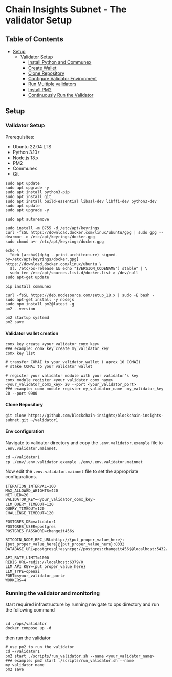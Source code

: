 # Chain Insights Subnet - The validator Setup

## Table of Contents
- [Setup](#setup)
  - [Validator Setup](#validator-setup)
    - [Install Python and Communex](#install-python-and-communex)
    - [Create Wallet](#create-wallet)
    - [Clone Repository](#clone-repository)
    - [Configure Validator Environment](#configure-validator-environment)
    - [Run Multiple validators](#run-multiple-validators)
    - [Install PM2](#install-pm2)
    - [Continuously Run the Validator](#continuously-run-the-validator)

## Setup


### Validator Setup

Prerequisites:
- Ubuntu 22.04 LTS
- Python 3.10+
- Node.js 18.x
- PM2
- Communex
- Git

```
sudo apt update
sudo apt upgrade -y
sudo apt install python3-pip
sudo apt install git
sudo apt install build-essential libssl-dev libffi-dev python3-dev
sudo apt update
sudo apt upgrade -y

sudo apt autoremove

sudo install -m 0755 -d /etc/apt/keyrings
curl -fsSL https://download.docker.com/linux/ubuntu/gpg | sudo gpg --dearmor -o /etc/apt/keyrings/docker.gpg
sudo chmod a+r /etc/apt/keyrings/docker.gpg

echo \
  "deb [arch=$(dpkg --print-architecture) signed-by=/etc/apt/keyrings/docker.gpg] https://download.docker.com/linux/ubuntu \
  $(. /etc/os-release && echo "$VERSION_CODENAME") stable" | \
  sudo tee /etc/apt/sources.list.d/docker.list > /dev/null
sudo apt-get update

pip install communex

curl -fsSL https://deb.nodesource.com/setup_18.x | sudo -E bash -
sudo apt-get install -y nodejs
sudo npm install pm2@latest -g
pm2 --version

pm2 startup systemd
pm2 save

```

#### Validator wallet creation

```
comx key create <your_validator_comx_key>
### example: comx key create my_validator_key
comx key list

# transfer COMAI to your validator wallet ( aprox 10 COMAI)
# stake COMAI to your validator wallet

# register your validator module with your validator's key
comx module register <your_validator_comx_name> <your_validator_comx_key> 20 --port <your_validator_port>
### example: comx module register my_validator_name  my_validator_key 20 --port 9900

```


#### Clone Repository
```
git clone https://github.com/blockchain-insights/blockchain-insights-subnet.git ~/validator1

```

#### Env configuration

Navigate to validator directory and copy the `.env.validator.example` file to `.env.validator.mainnet`.
```
cd ~/validator1
cp ./env/.env.validator.example ./env/.env.validator.mainnet

```

Now edit the `.env.validator.mainnet` file to set the appropriate configurations.
```
ITERATION_INTERVAL=100
MAX_ALLOWED_WEIGHTS=420
NET_UID=20
VALIDATOR_KEY=<your_validator_comx_key>
LLM_QUERY_TIMEOUT=120
QUERY_TIMEOUT=120
CHALLENGE_TIMEOUT=120

POSTGRES_DB=validator1
POSTGRES_USER=postgres
POSTGRES_PASSWORD=changeit456$

BITCOIN_NODE_RPC_URL=http://{put_proper_value_here}:{put_proper_value_here}@{put_proper_value_here}:8332
DATABASE_URL=postgresql+asyncpg://postgres:changeit456$@localhost:5432/validator1

API_RATE_LIMIT=1000
REDIS_URL=redis://localhost:6379/0
LLM_API_KEY={put_proper_value_here}
LLM_TYPE=openai
PORT=<your_validator_port>
WORKERS=4

```
 

### Running the validator and monitoring
start required infrastructure by running navigate to ops directory and run the following command
```

cd ./ops/validator
docker compose up -d
```

then run the validator

```
# use pm2 to run the validator
cd ~/validator1
pm2 start ./scripts/run_validator.sh --name <your_validator_name>
### example: pm2 start ./scripts/run_validator.sh --name my_validator_name
pm2 save
```
 